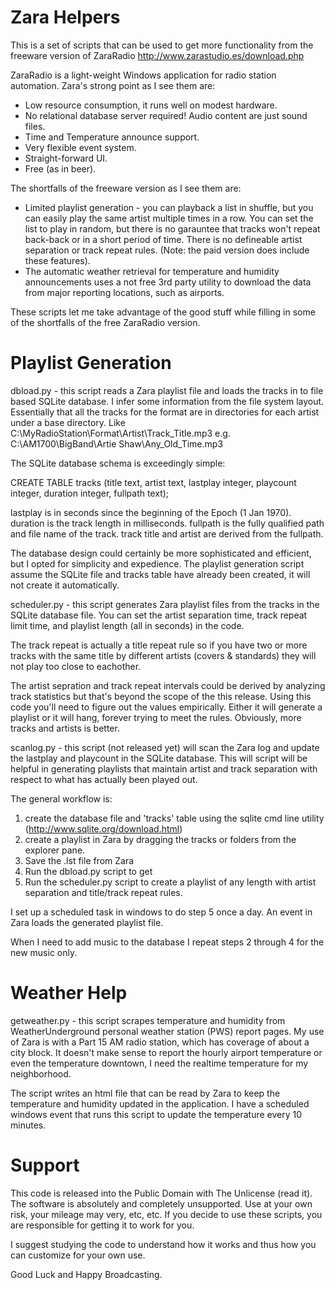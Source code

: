 Zara Helpers
==
This is a set of scripts that can be used to get more functionality from the freeware version of ZaraRadio
http://www.zarastudio.es/download.php

ZaraRadio is a light-weight Windows application for radio station automation. Zara's strong point as I see them are:

* Low resource consumption, it runs well on modest hardware.
* No relational database server required! Audio content are just sound files.
* Time and Temperature announce support.
* Very flexible event system.
* Straight-forward UI.
* Free (as in beer).

The shortfalls of the freeware version as I see them are:

* Limited playlist generation - you can playback a list in shuffle, but you can easily play the same artist multiple times in a row. You can set the list to play in random, but there is no garauntee that tracks won't repeat back-back or in a short period of time. There is no defineable artist separation or track repeat rules. (Note: the paid version does include these features).
* The automatic weather retrieval for temperature and humidity announcements uses a not free 3rd party utility to download the data from major reporting locations, such as airports.

These scripts let me take advantage of the good stuff while filling in some of the shortfalls of the free ZaraRadio version.

Playlist Generation
==
dbload.py - this script reads a Zara playlist file and loads the tracks in to file based SQLite database. I infer some information from the file system layout. Essentially that all the tracks for the format are in directories for each artist under a base directory. Like C:\MyRadioStation\Format\Artist\Track_Title.mp3 e.g. C:\AM1700\BigBand\Artie Shaw\Any_Old_Time.mp3

The SQLite database schema is exceedingly simple:

CREATE TABLE tracks (title text, artist text, lastplay integer, playcount integer, duration integer, fullpath text);

lastplay is in seconds since the beginning of the Epoch (1 Jan 1970).
duration is the track length in milliseconds.
fullpath is the fully qualified path and file name of the track.
track title and artist are derived from the fullpath.

The database design could certainly be more sophisticated and efficient, but I opted for simplicity and expedience. The playlist generation script assume the SQLite file and tracks table have already been created, it will not create it automatically.

scheduler.py - this script generates Zara playlist files from the tracks in the SQLite database file. You can set the artist separation time, track repeat limit time, and playlist length (all in seconds) in the code.

The track repeat is actually a title repeat rule so if you have two or more tracks with the same title by different artists (covers & standards) they will not play too close to eachother.

The artist sepration and track repeat intervals could be derived by analyzing track statistics but that's beyond the scope of the this release. Using this code you'll need to figure out the values empirically. Either it will generate a playlist or it will hang, forever trying to meet the rules. Obviously, more tracks and artists is better.

scanlog.py - this script (not released yet) will scan the Zara log and update the lastplay and playcount in the SQLite database. This will script will be helpful in generating playlists that maintain artist and track separation with respect to what has actually been played out.

The general workflow is:

1. create the database file and 'tracks' table using the sqlite cmd line utility (http://www.sqlite.org/download.html) 
2. create a playlist in Zara by dragging the tracks or folders from the explorer pane.
3. Save the .lst file from Zara
4. Run the dbload.py script to get
5. Run the scheduler.py script to create a playlist of any length with artist separation and title/track repeat rules.

I set up a scheduled task in windows to do step 5 once a day. An event in Zara loads the generated playlist file.

When I need to add music to the database I repeat steps 2 through 4 for the new music only.

Weather Help
==
getweather.py - this script scrapes temperature and humidity from WeatherUnderground personal weather station (PWS) report pages. My use of Zara is with a Part 15 AM radio station, which has coverage of about a city block. It doesn't make sense to report the hourly airport temperature or even the temperature downtown, I need the realtime temperature for my neighborhood.

The script writes an html file that can be read by Zara to keep the temperature and humidity updated in the application. I have a scheduled windows event that runs this script to update the temperature every 10 minutes.

Support
==
This code is released into the Public Domain with The Unlicense (read it). The software is absolutely and completely unsupported. Use at your own risk, your mileage may very, etc, etc. If you decide to use these scripts, you are responsible for getting it to work for you.

I suggest studying the code to understand how it works and thus how you can customize for your own use.

Good Luck and Happy Broadcasting.